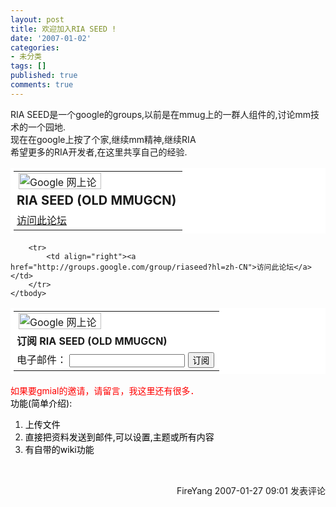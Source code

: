 ```yaml
---
layout: post
title: 欢迎加入RIA SEED !
date: '2007-01-02'
categories:
- 未分类
tags: []
published: true
comments: true
---
```

<p><div class="ghgrn">RIA SEED是一个google的groups,以前是在mmug上的一群人组件的,讨论mm技术的一个园地.<br />现在在google上按了个家,继续mm精神,继续RIA<br />希望更多的RIA开发者,在这里共享自己的经验.<br /></div>
<table style="PADDING-RIGHT: 5px; PADDING-LEFT: 5px; PADDING-BOTTOM: 5px; PADDING-TOP: 5px; BACKGROUND-COLOR: #fff" cellspacing="0">
    <tbody>
        <tr>
            <td><img height="26" alt="Google 网上论坛 Beta 版" src="http://groups.google.com/groups/img/3/groups_bar_zh-CN.gif" width="132" /> </td>
        </tr>
        <tr>
            <td style="PADDING-LEFT: 5px; FONT-SIZE: 125%"><strong>RIA SEED (OLD MMUGCN)</strong> </td>
        </tr>
        <tr>
            <td style="PADDING-LEFT: 5px"><a href="http://groups.google.com/group/riaseed?hl=zh-CN">访问此论坛</a> </td>
        </tr>
    </tbody>
</table>
<table style="PADDING-RIGHT: 5px; PADDING-LEFT: 5px; PADDING-BOTTOM: 5px; PADDING-TOP: 5px; BACKGROUND-COLOR: #fff" cellspacing="0" border="0">
    <tbody>
        <tr>
            <td><img height="26" alt="Google 网上论坛 Beta 版" src="http://groups.google.com/groups/img/3/groups_bar_zh-CN.gif" width="132" /> </td>
        </tr>
        <tr>
            <td style="PADDING-LEFT: 5px"><strong>订阅 RIA SEED (OLD MMUGCN)</strong> </td>
        </tr>
        <form action="http://groups.google.com/group/riaseed/boxsubscribe">
            <input type="hidden" value="zh-CN" name="hl" />
            </form><tr>
                <td style="PADDING-LEFT: 5px">电子邮件： <input name="email" /> <input type="submit" value="订阅" name="sub" /> </td>
            </tr>
        
        <tr>
            <td align="right"><a href="http://groups.google.com/group/riaseed?hl=zh-CN">访问此论坛</a> </td>
        </tr>
    </tbody>
</table>
<p><span style="COLOR: red">如果要gmial的邀请，请留言，我这里还有很多．<br /><span style="COLOR: #000000">功能(简单介绍):</span></span></p>
<ol>
    <li><span style="COLOR: red"><span style="COLOR: #000000">上传文件</span></span></li>
    <li><span style="COLOR: red"><span style="COLOR: #000000">直接把资料发送到邮件,可以设置,主题或所有内容</span></span></li>
    <li><span style="COLOR: red"><span style="COLOR: #000000">有自带的wiki功能 </span></span></li>
</ol>

<img src="http://www.cnblogs.com/FireYang/aggbug/631749.html" width="1" height="1" /><br /><br /><div align="right"><a style="text-decoration:none;" href="http://FireYang.cnblogs.com/" target="_blank">FireYang</a> 2007-01-27 09:01 <a href="http://www.cnblogs.com/FireYang/archive/2007/01/27/631749.html#Feedback" target="_blank" style="text-decoration:none;">发表评论</a></div></p>
